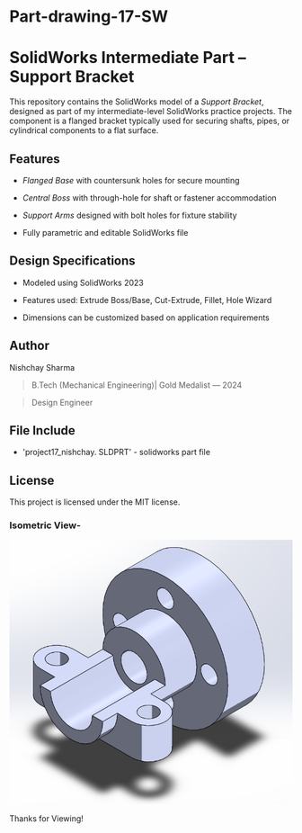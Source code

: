 # Part-drawing-17-SW


# SolidWorks Intermediate Part – Support Bracket

This repository contains the SolidWorks model of a *Support Bracket*, designed as part of my intermediate-level SolidWorks practice projects. The component is a flanged bracket typically used for securing shafts, pipes, or cylindrical components to a flat surface.


## Features

- *Flanged Base* with countersunk holes for secure mounting 
 
- *Central Boss* with through-hole for shaft or fastener accommodation  

- *Support Arms* designed with bolt holes for fixture stability  

- Fully parametric and editable SolidWorks file


## Design Specifications

- Modeled using SolidWorks 2023 
 
- Features used: Extrude Boss/Base, Cut-Extrude, Fillet, Hole Wizard 
 
- Dimensions can be customized based on application requirements





## Author

Nishchay Sharma

>B.Tech (Mechanical Engineering)| Gold Medalist — 2024

>Design Engineer



## File Include
- 'project17_nishchay.  SLDPRT' -
solidworks part file

## License
This project is licensed under the MIT license.

### Isometric View-
![Isometric View](part17.png)


Thanks for Viewing!